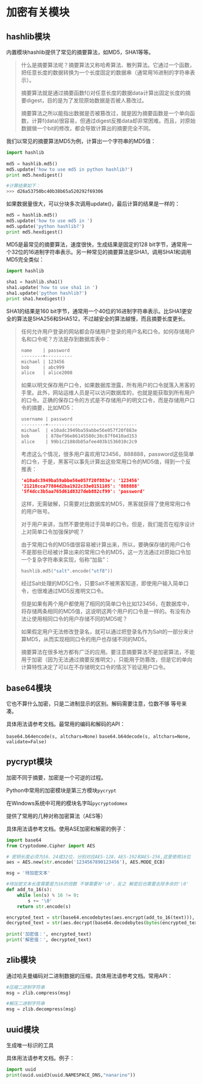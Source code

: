 # 加密有关模块

## hashlib模块

内置模块hashlib提供了常见的摘要算法，如MD5，SHA1等等。

> 什么是摘要算法呢？摘要算法又称哈希算法、散列算法。它通过一个函数，把任意长度的数据转换为一个长度固定的数据串（通常用16进制的字符串表示）。
>
> 摘要算法就是通过摘要函数f()对任意长度的数据data计算出固定长度的摘要digest，目的是为了发现原始数据是否被人篡改过。
>
> 摘要算法之所以能指出数据是否被篡改过，就是因为摘要函数是一个单向函数，计算f(data)很容易，但通过digest反推data却非常困难。而且，对原始数据做一个bit的修改，都会导致计算出的摘要完全不同。

我们以常见的摘要算法MD5为例，计算出一个字符串的MD5值：

```python
import hashlib
 
md5 = hashlib.md5()
md5.update('how to use md5 in python hashlib?')
print md5.hexdigest()

#计算结果如下：
>>> d26a53750bc40b38b65a520292f69306
```

如果数据量很大，可以分块多次调用update()，最后计算的结果是一样的： 

```python
md5 = hashlib.md5()
md5.update('how to use md5 in ')
md5.update('python hashlib?')
print md5.hexdigest()
```

MD5是最常见的摘要算法，速度很快，生成结果是固定的128 bit字节，通常用一个32位的16进制字符串表示。另一种常见的摘要算法是SHA1，调用SHA1和调用MD5完全类似： 

```python
import hashlib
 
sha1 = hashlib.sha1()
sha1.update('how to use sha1 in ')
sha1.update('python hashlib?')
print sha1.hexdigest()
```

SHA1的结果是160 bit字节，通常用一个40位的16进制字符串表示。比SHA1更安全的算法是SHA256和SHA512，不过越安全的算法越慢，而且摘要长度更长。 



> 任何允许用户登录的网站都会存储用户登录的用户名和口令。如何存储用户名和口令呢？方法是存到数据库表中：
>
> ```markdown
> name    | password
> --------+----------
> michael | 123456
> bob     | abc999
> alice   | alice2008
> ```
>
> 如果以明文保存用户口令，如果数据库泄露，所有用户的口令就落入黑客的手里。此外，网站运维人员是可以访问数据库的，也就是能获取到所有用户的口令。正确的保存口令的方式是不存储用户的明文口令，而是存储用户口令的摘要，比如MD5：
>
> ```markdown
> username | password
> ---------+---------------------------------
> michael  | e10adc3949ba59abbe56e057f20f883e
> bob      | 878ef96e86145580c38c87f0410ad153
> alice    | 99b1c2188db85afee403b1536010c2c9
> ```
>
> 考虑这么个情况，很多用户喜欢用123456，888888，password这些简单的口令，于是，黑客可以事先计算出这些常用口令的MD5值，得到一个反推表：
>
> ```json
> 'e10adc3949ba59abbe56e057f20f883e': '123456'
> '21218cca77804d2ba1922c33e0151105': '888888'
> '5f4dcc3b5aa765d61d8327deb882cf99': 'password'
> ```
>
> 这样，无需破解，只需要对比数据库的MD5，黑客就获得了使用常用口令的用户账号。
>
> 对于用户来讲，当然不要使用过于简单的口令。但是，我们能否在程序设计上对简单口令加强保护呢？
>
> 由于常用口令的MD5值很容易被计算出来，所以，要确保存储的用户口令不是那些已经被计算出来的常用口令的MD5，这一方法通过对原始口令加一个复杂字符串来实现，俗称“加盐”：
>
> ```python
> hashlib.md5("salt".encode("utf8"))
> ```
>
> 经过Salt处理的MD5口令，只要Salt不被黑客知道，即使用户输入简单口令，也很难通过MD5反推明文口令。
>
> 但是如果有两个用户都使用了相同的简单口令比如123456，在数据库中，将存储两条相同的MD5值，这说明这两个用户的口令是一样的。有没有办法让使用相同口令的用户存储不同的MD5呢？
>
> 如果假定用户无法修改登录名，就可以通过把登录名作为Salt的一部分来计算MD5，从而实现相同口令的用户也存储不同的MD5。
>
> 摘要算法在很多地方都有广泛的应用。要注意摘要算法不是加密算法，不能用于加密（因为无法通过摘要反推明文），只能用于防篡改，但是它的单向计算特性决定了可以在不存储明文口令的情况下验证用户口令。



## base64模块

它也不算什么加密，只是二进制显示的区别。解码需要注意，位数不够 等号来凑。

具体用法请参考文档。最常用的编码和解码的API：

`base64.b64encode(s, altchars=None)`
`base64.b64decode(s, altchars=None, validate=False)`



## pycrypt模块

加密不同于摘要，加密是一个可逆的过程。

Python中常用的加密模块是第三方模块`pycrypt`

在Windows系统中可用的模块名字叫`pycryptodomex`

提供了常用的几种对称加密算法（AES等）

具体用法请参考文档。使用ASE加密和解密的例子：

```python
import base64
from Cryptodome.Cipher import AES

# 密钥长度必须为16、24或32位，分别对应AES-128、AES-192和AES-256,这里使用16位
aes = AES.new(str.encode('1234567890123456'), AES.MODE_ECB)

msg = '待加密文本'

#待加密文本长度需要是为16的倍数 不够需要补'\0'，反之 解密后也需要去除多余的'\0'
def add_to_16(s):
    while len(s) % 16 != 0:
        s += '\0'
    return str.encode(s)

encrypted_text = str(base64.encodebytes(aes.encrypt(add_to_16(text))), encoding='utf8').replace('\n', '')  # 加密
decrypted_text = str(aes.decrypt(base64.decodebytes(bytes(encrypted_text, encoding='utf8'))).rstrip(b'\0').decode("utf8"))  # 解密
 
print('加密值：', encrypted_text)
print('解密值：', decrypted_text)
```



## zlib模块

通过哈夫曼编码对二进制数据的压缩，具体用法请参考文档。常用API：

```python
#压缩二进制字符串
msg = zlib.compress(msg)

#解压二进制字符串
msg = zlib.decompress(msg)
```



## uuid模块

生成唯一标识的工具

具体用法请参考文档。例子：

```python
import uuid
print(uuid.uuid3(uuid.NAMESPACE_DNS,"nanarino"))
```

